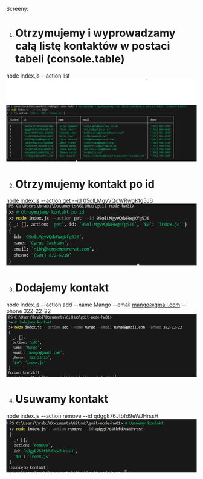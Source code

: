 Screeny: 
1. # Otrzymujemy i wyprowadzamy całą listę kontaktów w postaci tabeli (console.table)
node index.js --action list
![alt text](1.png)

2. # Otrzymujemy kontakt po id
node index.js --action get --id 05olLMgyVQdWRwgKfg5J6
![alt text](<2 .png>)

3. # Dodajemy kontakt
node index.js --action add --name Mango --email mango@gmail.com --phone 322-22-22
![alt text](3.png)

4. # Usuwamy kontakt
node index.js --action remove --id qdggE76Jtbfd9eWJHrssH
![alt text](4.png)